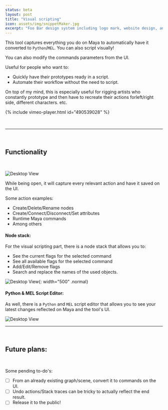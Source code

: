 ```yaml
---
status: beta
layout: post
title: "Visual scripting"
icon: assets/img/snippetMaker.jpg
excerpt: "Foo Bar design system including logo mark, website design, and branding applications."
---
```


This tool captures everything you do on Maya to automatically have it converted to `Python`/`MEL`. You can also script visually!

You can also modify the commands parameters from the UI.

Useful for people who want to:
 - Quickly have their prototypes ready in a script.
 - Automate their workflow without the need to script.

 On top of my mind, this is especially useful for rigging artists who constantly
 prototype and then have to recreate their actions forleft/right side,
 different characters. etc.

{% include vimeo-player.html id="490539028" %}

 

---

 

## Functionality

  

![Desktop View](/assets/img/aaSnippetMaker/capturing_sideToSide_UI.gif)


While being open, it will capture every relevant action and have it saved on the UI.

Some action examples:
- Create/Delete/Rename nodes
- Create/Connect/Disconnect/Set attributes
- Runtime Maya commands
- Among others

#### Node stack:

For the visual scripting part, there is a node stack that allows you to:
- See the current flags for the selected command
- See all available flags for the selected command
- Add/Edit/Remove flags
- Search and replace the names of the used objects.

![Desktop View](/assets/img/aaSnippetMaker/flags2.gif){: width="500" .normal}

#### Python & MEL Script Editor:


As well, there is a `Python` and `MEL` script editor that allows you to
see your latest changes reflected on Maya and
the tool's UI.

![Desktop View](/assets/img/aaSnippetMaker/multipleLanguages.gif)

---
 

## Future plans:

 

Some pending to-do's:
- [ ] From an already existing graph/scene, convert it to commands on the UI.
- [ ] Undo actions/Stack traces can be tricky to actually reflect the end result.
- [ ] Release it to the public!